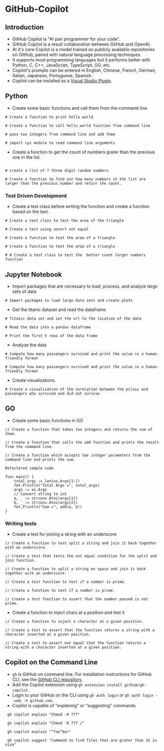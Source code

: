 # GitHub-Copilot


## Introduction

- GitHub Copilot is "AI pair programmer for your code".
- GitHub Copilot is a result collaboration between GitHub and OpenAI.
- At it's core Copilot is a model trained on publicly available repositories on GitHub, paired with natural language processing techniques.
- It supports most programming languages but it performs better with Python, C, C++, JavaScript, TypeScript, GO, etc.
- Copilot's prompts can be entered in English, Chinese, French, German, Italian, Japanese, Portuguese, Spanish.
- Copilot can be installed as a [Visual Studio Plugin](https://learn.microsoft.com/en-us/visualstudio/ide/visual-studio-github-copilot-extension?view=vs-2022).


## Python

- Create some basic functions and call them from the command line.
```
# Create a function to print hello world

# Create a function to call hello_world function from command line

# pass two integers from command line and add them

# import sys module to read command line arguments
```
- Create a function to get the count of numbers grater than the previous one in the list.
```

# create a list of 7 three digit random numbers

# Create a function to find out how many numbers in the list are larger than the previous number and return the count.

```
### Test Driven Development
- Create a test class before writing the function and create a function based on the test.
```
# Create a test class to test the area of the triangle

# Create a test using assert not equal

# Create a function to test the area of a triangle

# Create a function to test the area of a triangle

# # Create a test class to test the  better count larger numbers function

```

## Jupyter Notebook

- Import packages that are necessary to load, process, and analyze large sets of data
```
# Import packages to load large data sets and create plots

```
- Get the titanic dataset and read the dataframe
```
# Titanic data set and set the url to the location of the data

# Read the data into a pandas dataframe

# Print the first 5 rows of the data frame
```
- Analyze the data
```
# Compute how many passengers survived and print the value in a human-friendly format

# Compute how many passengers survived and print the value in a human-friendly format
```
- Create visualizations.
```
# Create a visualization of the corelation between the pclass and passengers who survived and did not survive
```

## GO

- Create some basic functions in GO
```
// Create a function that takes two integers and returns the sum of them.

// Create a function that calls the add function and prints the result from the command line.

// Create a function which accepts two integer parameters from the command line and prints the sum.

Refactored sample code

func main() {
	total_args := len(os.Args[1:])
	fmt.Println("Total Args =", total_args)
	args := os.Args
	// Convert string to int
	a, _ := strconv.Atoi(args[1])
	b, _ := strconv.Atoi(args[2])
	fmt.Println("Sum =", add(a, b))
}
```
### Writing tests
- Create a test for joining a string with an underscore
```
// Create a function to test split a string and join it back together with an underscore.

// Create a test that tests the not equal condition for the split and join function.

// Create a function to split a string on space and join it back together with an underscore.

// Create a test function to test if a number is prime.

// Create a function to test if a number is prime.

// Create a test function to assert that the number passed is not prime.

```
- Create a function to inject chars at a position and test it
```
// Create a function to inject a character at a given position.

// Create a test to assert that the function returns a string with a character inserted at a given position.

// Create a test to assert not equal that the function returns a string with a character inserted at a given position.

```
## Copilot on the Command Line
- `gh` is GitHub on command line. For installation instructions for GitHub CLI, see the [GitHub CLI repository](https://github.com/cli/cli#installation).
- Add the Copilot extension using `gh extension install github/gh-copilot`.
- Login to your GitHub on the CLI using `gh auth login` or `gh auth login --web -h github.com`.
- Copilot is capable of "explaning" or "suggesting" commands
```
 gh copilot explain "Chmod -R 777"

 gh copilot explain "Chmod -R 777 /"

 gh copilot explain "^foo^bar"  

 gh copilot suggest "Command to find files that are grater than 1G in size"

``` 

